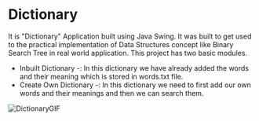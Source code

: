 # Dictionary

It is "Dictionary" Application built using Java Swing. It was built to get used to the practical implementation of Data Structures concept like Binary Search Tree in real world application. 
This project has two basic modules.
* Inbuilt Dictionary -: In this dictionary we have already added the words and their meaning which is stored in words.txt file.
* Create Own Dictionary -: In this dictionary we need to first add our own words and their meanings and then we can search them.


![DictionaryGIF](https://user-images.githubusercontent.com/56040640/107961801-62691f00-6fcc-11eb-9e8a-c77c3eb34cb3.gif)

